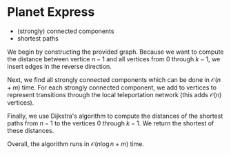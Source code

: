 # Planet Express

* (strongly) connected components
* shortest paths

We begin by constructing the provided graph. Because we want to compute the distance between vertice $n - 1$ and all vertices from $0$ through $k - 1$, we insert edges in the reverse direction.

Next, we find all strongly connected components which can be done in $\mathcal{O}(n + m)$ time. For each strongly connected component, we add to vertices to represent transitions through the local teleportation network (this adds $\mathcal{O}(n)$ vertices).

Finally, we use Dijkstra's algorithm to compute the distances of the shortest paths from $n - 1$ to the vertices $0$ through $k - 1$. We return the shortest of these distances.

Overall, the algorithm runs in $\mathcal{O}(n \log n + m)$ time.
